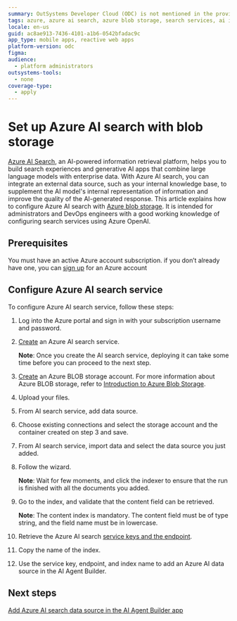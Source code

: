 ```yaml
---
summary: OutSystems Developer Cloud (ODC) is not mentioned in the provided article about setting up Azure AI search with blob storage.
tags: azure, azure ai search, azure blob storage, search services, ai integration
locale: en-us
guid: ac8ae913-7436-4101-a1b6-0542bfadac9c
app_type: mobile apps, reactive web apps
platform-version: odc
figma:
audience:
  - platform administrators
outsystems-tools:
  - none
coverage-type:
  - apply
---
```


# Set up Azure AI search with blob storage

[Azure AI Search](https://learn.microsoft.com/en-us/azure/search/search-what-is-azure-search), an AI-powered information retrieval platform, helps you to build search experiences and generative AI apps that combine large language models with enterprise data. With Azure AI search, you can integrate an external data source, such as your internal knowledge base, to supplement the AI model's internal representation of information and improve the quality of the AI-generated response. This article explains how to configure Azure AI search with [Azure blob storage](https://learn.microsoft.com/en-us/azure/storage/blobs/storage-blobs-introduction#create-a-storage-account). It is intended for administrators and DevOps engineers with a good working knowledge of configuring search services using Azure OpenAI.

## Prerequisites

You must have an active Azure account subscription. if you don’t already have one, you can [sign up](https://azure.microsoft.com/en-us/free/) for an Azure account

## Configure Azure AI search service

To configure Azure AI search service, follow these steps:

1. Log into the Azure portal and sign in with your subscription username and password.

1. [Create](https://learn.microsoft.com/en-us/azure/search/search-create-service-portal) an Azure AI search service.

    **Note**: Once you create the AI search service, deploying it can take some time before you can proceed to the next step.

1. [Create](https://learn.microsoft.com/en-us/azure/storage/common/storage-account-create?tabs=azure-portal) an Azure BLOB storage account.
For more information about Azure BLOB storage, refer to [Introduction to Azure Blob Storage](https://learn.microsoft.com/en-us/azure/storage/blobs/storage-blobs-introduction#create-a-storage-account).

1. Upload your files.

1. From AI search service, add data source.

1. Choose existing connections and select the storage account and the container created on step 3 and save.

1. From AI search service, import data and select the data source you just added.

1. Follow the wizard.

    **Note**: Wait for few moments, and click the indexer to ensure that the run is finished with all the documents you added.

1. Go to the index, and validate that the content field can be retrieved.

    **Note**: The content index is mandatory. The content field must be of type string, and the field name must be in lowercase.

1. Retrieve the Azure AI search [service keys and the endpoint](https://learn.microsoft.com/en-us/azure/search/search-get-started-rest#copy-a-key-and-url).

1. Copy the name of the index.

1. Use the service key, endpoint, and index name to add an Azure AI data source in the AI Agent Builder.

## Next steps

[Add Azure AI search data source in the AI Agent Builder app](add-azure-data-source-to-aibuilder.md)
